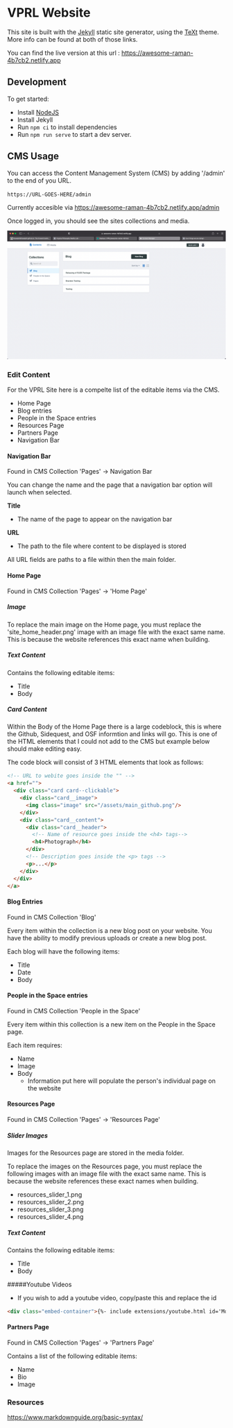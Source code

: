 # VPRL Website

This site is built with the [Jekyll](https://jekyllrb.com/docs/) static site generator, using the [TeXt](https://github.com/kitian616/jekyll-TeXt-theme) theme. More info can be found at both of those links.

You can find the live version at this url : https://awesome-raman-4b7cb2.netlify.app

## Development

To get started:

- Install [NodeJS](https://nodejs.org/en/download/)
- Install Jekyll
- Run `npm ci` to install dependencies
- Run `npm run serve` to start a dev server. 

## CMS Usage

You can access the Content Management System (CMS) by adding '/admin' to the end of you URL. 

`
https://URL-GOES-HERE/admin
`

Currently accesible via https://awesome-raman-4b7cb2.netlify.app/admin


Once logged in, you should see the sites collections and media.

![Netllify CMS admin page](/assets/readme-docs/netlify-cms.png)

### Edit  Content

For the VPRL Site here is a compelte list of the editable items via the CMS.

- Home Page
- Blog entries 
- People in the Space entries
- Resources Page
- Partners Page
- Navigation Bar

#### Navigation Bar

Found in CMS Collection 'Pages' -> Navigation Bar

You can change the name and the page that a navigation bar option will launch when selected. 
 

**Title**
- The name of the page to appear on the navigation bar

**URL**
- The path to the file where content to be displayed is stored

All URL fields are paths to a file within then the main folder.

#### Home Page

Found in CMS Collection 'Pages' -> 'Home Page'


##### Image

To replace the main image on the Home page, you must replace the 'site_home_header.png' image with an image file with the exact same name. This is because the website references this exact name when building.

##### Text Content

Contains the following editable items:
- Title
- Body


##### Card Content

Within the Body of the Home Page there is a large codeblock, this is where the Github, Sidequest, and OSF informtion and links will go. This is one of the HTML elements that I could not add to the CMS but example below should make editing easy.

The code block will consist of 3 HTML elements that look as follows:

```html
<!-- URL to webite goes inside the "" -->
<a href="">
  <div class="card card--clickable">
    <div class="card__image">
      <img class="image" src="/assets/main_github.png"/>
    </div>
    <div class="card__content">
      <div class="card__header">
        <!-- Name of resource goes inside the <h4> tags-->
        <h4>Photograph</h4>
      </div>
      <!-- Description goes inside the <p> tags -->
      <p>...</p>
    </div>
  </div>
</a>
```

#### Blog Entries 

Found in CMS Collection 'Blog'

Every item within the collection is a new blog post on your website. You have the ability to modify previous uploads or create a new blog post.

Each blog will have the following items:
- Title
- Date
- Body

#### People in the Space entries

Found in CMS Collection 'People in the Space'

Every item within this collection is a new item on the People in the Space page. 

Each item requires:
- Name
- Image
- Body
  - Information put here will populate the person's individual page on the website

#### Resources Page

Found in CMS Collection 'Pages' -> 'Resources Page'

##### Slider Images

Images for the Resources page are stored in the media folder.

To replace the images on the Resources page, you must replace the following images with an image file with the exact same name. This is because the website references these exact names when building.

- resources_slider_1.png
- resources_slider_2.png
- resources_slider_3.png
- resources_slider_4.png

##### Text Content

Contains the following editable items:
- Title
- Body



#####Youtube Videos
  - If you wish to add a youtube video, copy/paste this and replace the id 
  ```html
  <div class="embed-container">{%- include extensions/youtube.html id='MoGW3ySNRqg' -%}</div>
  ```


#### Partners Page

Found in CMS Collection 'Pages' -> 'Partners Page'

Contains a list of the following editable items:
- Name
- Bio
- Image

### Resources

https://www.markdownguide.org/basic-syntax/